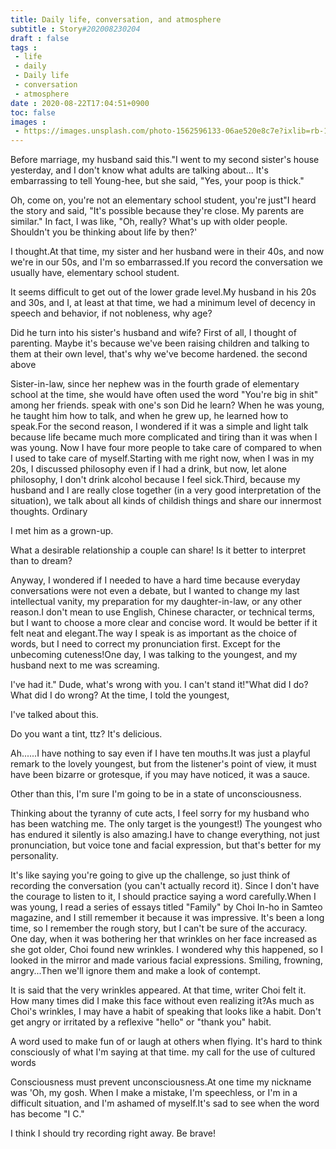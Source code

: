 ```yaml
---
title: Daily life, conversation, and atmosphere
subtitle : Story#202008230204
draft : false
tags :
 - life
 - daily
 - Daily life
 - conversation
 - atmosphere
date : 2020-08-22T17:04:51+0900
toc: false
images : 
 - https://images.unsplash.com/photo-1562596133-06ae520e8c7e?ixlib=rb-1.2.1&q=80&fm=jpg&crop=entropy&cs=tinysrgb&w=1080&fit=max&ixid=eyJhcHBfaWQiOjE1NTU0OX0
---
```


Before marriage, my husband said this."I went to my second sister's house yesterday, and I don't know what adults are talking about... It's embarrassing to tell Young-hee, but she said, "Yes, your poop is thick."  

Oh, come on, you're not an elementary school student, you're just"I heard the story and said, "It's possible because they're close. My parents are similar." In fact, I was like, "Oh, really? What's up with older people. Shouldn't you be thinking about life by then?'  

I thought.At that time, my sister and her husband were in their 40s, and now we're in our 50s, and I'm so embarrassed.If you record the conversation we usually have, elementary school student.  

It seems difficult to get out of the lower grade level.My husband in his 20s and 30s, and I, at least at that time, we had a minimum level of decency in speech and behavior, if not nobleness, why age?  

Did he turn into his sister's husband and wife? First of all, I thought of parenting. Maybe it's because we've been raising children and talking to them at their own level, that's why we've become hardened. the second above  

Sister-in-law, since her nephew was in the fourth grade of elementary school at the time, she would have often used the word "You're big in shit" among her friends. speak with one's son Did he learn? When he was young, he taught him how to talk, and when he grew up, he learned how to speak.For the second reason, I wondered if it was a simple and light talk because life became much more complicated and tiring than it was when I was young. Now I have four more people to take care of compared to when I used to take care of myself.Starting with me right now, when I was in my 20s, I discussed philosophy even if I had a drink, but now, let alone philosophy, I don't drink alcohol because I feel sick.Third, because my husband and I are really close together (in a very good interpretation of the situation), we talk about all kinds of childish things and share our innermost thoughts. Ordinary  

I met him as a grown-up.  

What a desirable relationship a couple can share! Is it better to interpret than to dream?  

Anyway, I wondered if I needed to have a hard time because everyday conversations were not even a debate, but I wanted to change my last intellectual vanity, my preparation for my daughter-in-law, or any other reason.I don't mean to use English, Chinese character, or technical terms, but I want to choose a more clear and concise word. It would be better if it felt neat and elegant.The way I speak is as important as the choice of words, but I need to correct my pronunciation first. Except for the unbecoming cuteness!One day, I was talking to the youngest, and my husband next to me was screaming.  

I've had it." Dude, what's wrong with you. I can't stand it!"What did I do? What did I do wrong? At the time, I told the youngest,  

I've talked about this.  

Do you want a tint, ttz? It's delicious.  

Ah......I have nothing to say even if I have ten mouths.It was just a playful remark to the lovely youngest, but from the listener's point of view, it must have been bizarre or grotesque, if you may have noticed, it was a sauce.  

Other than this, I'm sure I'm going to be in a state of unconsciousness.  

Thinking about the tyranny of cute acts, I feel sorry for my husband who has been watching me. The only target is the youngest!) The youngest who has endured it silently is also amazing.I have to change everything, not just pronunciation, but voice tone and facial expression, but that's better for my personality.  

It's like saying you're going to give up the challenge, so just think of recording the conversation (you can't actually record it). Since I don't have the courage to listen to it, I should practice saying a word carefully.When I was young, I read a series of essays titled "Family" by Choi In-ho in Samteo magazine, and I still remember it because it was impressive. It's been a long time, so I remember the rough story, but I can't be sure of the accuracy. One day, when it was bothering her that wrinkles on her face increased as she got older, Choi found new wrinkles. I wondered why this happened, so I looked in the mirror and made various facial expressions. Smiling, frowning, angry...Then we'll ignore them and make a look of contempt.  

It is said that the very wrinkles appeared. At that time, writer Choi felt it. How many times did I make this face without even realizing it?As much as Choi's wrinkles, I may have a habit of speaking that looks like a habit. Don't get angry or irritated by a reflexive "hello" or "thank you" habit.  

A word used to make fun of or laugh at others when flying. It's hard to think consciously of what I'm saying at that time. my call for the use of cultured words  

Consciousness must prevent unconsciousness.At one time my nickname was 'Oh, my gosh. When I make a mistake, I'm speechless, or I'm in a difficult situation, and I'm ashamed of myself.It's sad to see when the word has become "I C."  

I think I should try recording right away. Be brave!  

